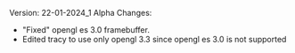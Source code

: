 Version: 22-01-2024_1 Alpha
Changes:
 - "Fixed" opengl es 3.0 framebuffer.
 - Edited tracy to use only opengl 3.3 since opengl es 3.0 is not supported
